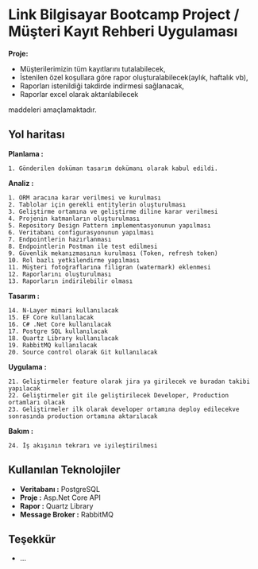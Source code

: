 # Link Bilgisayar Bootcamp Project / Müşteri Kayıt Rehberi Uygulaması
**Proje:**
-	Müşterilerimizin tüm kayıtlarını tutalabilecek,
-   İstenilen özel koşullara göre rapor oluşturalabilecek(aylık, haftalık vb),
-	Raporları istenildiği takdirde indirmesi sağlanacak,
-	Raporlar excel olarak aktarılabilecek 

maddeleri amaçlamaktadır. 


## Yol haritası

**Planlama :** 

    1. Gönderilen doküman tasarım dokümanı olarak kabul edildi.

**Analiz :** 

    1. ORM aracına karar verilmesi ve kurulması
    2. Tablolar için gerekli entitylerin oluşturulması 
    3. Geliştirme ortamına ve geliştirme diline karar verilmesi
    4. Projenin katmanların oluşturulması
    5. Repository Design Pattern implementasyonunun yapılması
    6. Veritabanı configurasyonunun yapılması
    7. Endpointlerin hazırlanması
    8. Endpointlerin Postman ile test edilmesi
    9. Güvenlik mekanızmasının kurulması (Token, refresh token)
    10. Rol bazlı yetkilendirme yapılması
    11. Müşteri fotoğraflarına filigran (watermark) eklenmesi
    12. Raporlarını oluşturulması
    13. Raporların indirilebilir olması

**Tasarım :**

    14. N-Layer mimari kullanılacak
    15. EF Core kullanılacak
    16. C# .Net Core kullanılacak
    17. Postgre SQL kullanılacak
    18. Quartz Library kullanılacak
    19. RabbitMQ kullanılacak
    20. Source control olarak Git kullanılacak


**Uygulama :**

    21. Geliştirmeler feature olarak jira ya girilecek ve buradan takibi yapılacak
    22. Geliştirmeler git ile geliştirilecek Developer, Production ortamları olacak 
    23. Geliştirmeler ilk olarak developer ortamına deploy edilecekve sonrasında production ortamına aktarılacak

**Bakım :**

    24. İş akışının tekrarı ve iyileştirilmesi



## Kullanılan Teknolojiler
-   **Veritabanı :** PostgreSQL
-	**Proje :** Asp.Net Core API
-	**Rapor :** Quartz Library
-	**Message Broker :** RabbitMQ


  
## Teşekkür
- ...

  
